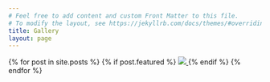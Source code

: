```yaml
---
# Feel free to add content and custom Front Matter to this file.
# To modify the layout, see https://jekyllrb.com/docs/themes/#overriding-theme-defaults
title: Gallery
layout: page
---
```


<div class="gallery">
  <!-- <div class="posts"> -->
    {% for post in site.posts %}
      {% if post.featured %}
        <a href="{{ post.url }}">
          <img src="{{ post.featured-image }}">
        </a>
      {% endif %}
    {% endfor %}
  <!-- </div> -->
</div>